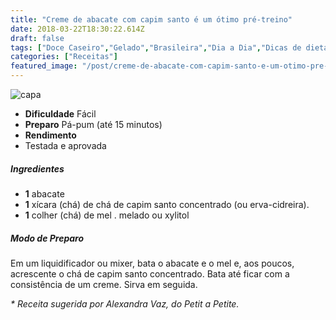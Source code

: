 ```yaml
---
title: "Creme de abacate com capim santo é um ótimo pré-treino"
date: 2018-03-22T18:30:22.614Z
draft: false
tags: ["Doce Caseiro","Gelado","Brasileira","Dia a Dia","Dicas de dieta","Fruta - Abacate","Sobremesa"]
categories: ["Receitas"]
featured_image: "/post/creme-de-abacate-com-capim-santo-e-um-otimo-pre-treino.37c8f88e.jpg"
---
```


![capa](/post/creme-de-abacate-com-capim-santo-e-um-otimo-pre-treino.37c8f88e.jpg)

*   **Dificuldade** Fácil
*   **Preparo** Pá-pum (até 15 minutos)
*   **Rendimento**
*   Testada e aprovada
    

##### Ingredientes

*   **1** abacate
*   **1** xícara (chá) de chá de capim santo concentrado (ou erva-cidreira).
*   **1** colher (chá) de mel . melado ou xylitol

##### Modo de Preparo

Em um liquidificador ou mixer, bata o abacate e o mel e, aos poucos, acrescente o chá de capim santo concentrado. Bata até ficar com a consistência de um creme. Sirva em seguida.

_\* Receita sugerida por Alexandra Vaz, do Petit a Petite._
